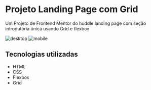 # Projeto Landing Page com Grid
Um Projeto de Frontend Mentor do huddle landing page com seção introdutória única usando Grid e flexbox

![desktop](./src/images/desktop.gif)
![mobile](./src/images/mobile.gif)

## Tecnologias utilizadas
- HTML 
- CSS
- Flexbox
- Grid
